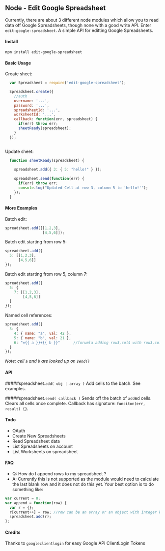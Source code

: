 ## Node - Edit Google Spreadsheet

Currently, there are about 3 different node modules which allow you to read data off Google Spreadsheets, though none with a good write API. Enter `edit-google-spreadsheet`. A simple API for editting Google Spreadsheets.

#### Install
```
npm install edit-google-spreadsheet
```

#### Basic Usage

Create sheet:

``` js
  var Spreadsheet = require('edit-google-spreadsheet');

  Spreadsheet.create({
    //auth
    username: '...',
    password: '...',
    spreadsheetId: '...',
    worksheetId: '...',
    callback: function(err, spreadsheet) {
      if(err) throw err;
      sheetReady(spreadsheet);
    }
  });
  
```

Update sheet:

``` js
  function sheetReady(spreadsheet) {
  
    spreadsheet.add({ 3: { 5: "hello!" } });
  
    spreadsheet.send(function(err) {
      if(err) throw err;
      console.log("Updated Cell at row 3, column 5 to 'hello!'");
    });
  }
```


#### More Examples

Batch edit:

``` js
spreadsheet.add([[1,2,3],
                 [4,5,6]]);
```

Batch edit starting from row 5:

``` js
spreadsheet.add({
  5: [[1,2,3],
      [4,5,6]]
});
```

Batch edit starting from row 5, column 7:

``` js
spreadsheet.add({
  5: {
    7: [[1,2,3],
        [4,5,6]]
  }
});
```

Named cell references:
``` js
spreadsheet.add({
  3: {
    4: { name: "a", val: 42 },
    5: { name: "b", val: 21 },
    6: "={{ a }}+{{ b }}"      //forumla adding row3,col4 with row3,col5 => '=C3+C4'
  }
});
```
*Note: cell `a` and `b` are looked up on `send()`*


#### API

#####spreadsheet.`add( obj | array )`
Add cells to the batch. See examples.

#####spreadsheet.`send( callback )`
Sends off the batch of `add`ed cells. Clears all cells once complete. Callback has signature: `funciton(err, result) {}`.

#### Todo

* OAuth
* Create New Spreadsheets
* Read Spreadsheet data
* List Spreadsheets on account
* List Worksheets on spreadsheet

#### FAQ

* Q: How do I append rows to my spreadsheet ?
* A: Currently this is not supported as the module would need to calculate the last blank row and it does not do this yet. Your best option is to do something like:

```javascript
var current = 0;
var append = function(row) {
  var r = {};
  r[current++] = row; //row can be an array or an object with integer keys
  spreadsheet.add(r);
};

```

#### Credits

Thanks to `googleclientlogin` for easy Google API ClientLogin Tokens
